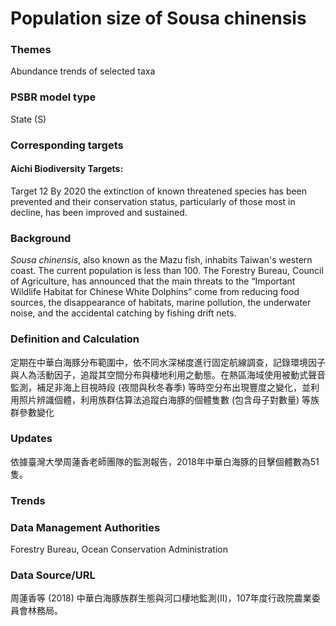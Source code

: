 # Population size of Sousa chinensis

<script type="text/javascript" src="http://cdn.mathjax.org/mathjax/latest/MathJax.js?config=TeX-AMS-MML_HTMLorMML"></script>

### Themes
Abundance trends of selected taxa
### PSBR model type
State (S)
### Corresponding targets
#### Aichi Biodiversity Targets:
Target 12 By 2020 the extinction of known threatened species has been prevented and their conservation status, particularly of those most in decline, has been improved and sustained.
### Background
*Sousa chinensis*, also known as the Mazu fish, inhabits Taiwan's western coast. The current population is less than 100. The Forestry Bureau, Council of Agriculture, has announced that the main threats to the “Important Wildlife Habitat for Chinese White Dolphins” come from reducing food sources, the disappearance of habitats, marine pollution, the underwater noise, and the accidental catching by fishing drift nets.
### Definition and Calculation
定期在中華白海豚分布範圍中，依不同水深梯度進行固定航線調查，記錄環境因子與人為活動因子，追蹤其空間分布與棲地利用之動態。在熱區海域使用被動式聲音監測，補足非海上目視時段 (夜間與秋冬春季) 等時空分布出現豐度之變化，並利用照片辨識個體，利用族群估算法追蹤白海豚的個體隻數 (包含母子對數量) 等族群參數變化
### Updates
依據臺灣大學周蓮香老師團隊的監測報告，2018年中華白海豚的目擊個體數為51隻。
### Trends
### Data Management Authorities
Forestry Bureau, Ocean Conservation Administration
### Data Source/URL
周蓮香等 (2018) 中華白海豚族群生態與河口棲地監測(II)，107年度行政院農業委員會林務局。